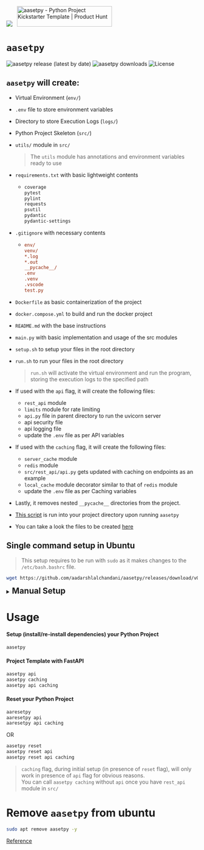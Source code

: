 <a href="https://www.buymeacoffee.com/aadarshlalchandani"><img src="https://img.buymeacoffee.com/button-api/?text=Buy me a coffee&emoji=☕&slug=aadarshlalchandani&button_colour=5F7FFF&font_colour=ffffff&font_family=Cookie&outline_colour=000000&coffee_colour=FFDD00" /></a>&nbsp;&nbsp;&nbsp;<a href="https://www.producthunt.com/posts/aasetpy?embed=true&utm_source=badge-featured&utm_medium=badge&utm_souce=badge-aasetpy" target="_blank"><img src="https://api.producthunt.com/widgets/embed-image/v1/featured.svg?post_id=851410&theme=light&t=1738843824699" alt="aasetpy - Python&#0032;Project&#0032;Kickstarter&#0032;Template | Product Hunt" style="width: 250px; height: 54px;" width="250" height="54" /></a>

# `aasetpy`

![aasetpy release (latest by date)](https://img.shields.io/github/v/release/aadarshlalchandani/aasetpy?style=flat-square&color=blue&label=Release)
![aasetpy downloads](https://img.shields.io/github/downloads/aadarshlalchandani/aasetpy/total?color=success&label=Downloads)
![License](https://img.shields.io/badge/License-GNU%20GPL%203.0-orange.svg)

## `aasetpy` will create:

- Virtual Environment (`env/`)
- `.env` file to store environment variables
- Directory to store Execution Logs (`logs/`)
- Python Project Skeleton (`src/`)
- `utils/` module in `src/`
  > The `utils` module has annotations and environment variables ready to use
- `requirements.txt` with basic lightweight contents
  
  - ```txt
    coverage
    pytest
    pylint
    requests
    psutil
    pydantic
    pydantic-settings
    ```

- `.gitignore` with necessary contents

  - ```ini
    env/
    venv/
    *.log
    *.out
    __pycache__/
    .env
    .venv
    .vscode
    test.py
    ```

- `Dockerfile` as basic containerization of the project
- `docker.compose.yml` to build and run the docker project
- `README.md` with the base instructions
- `main.py` with basic implementation and usage of the src modules
- `setup.sh` to setup your files in the root directory
- `run.sh` to run your files in the root directory
  > `run.sh` will activate the virtual environment and run the program, storing the execution logs to the specified path
- If used with the `api` flag, it will create the following files:
  - `rest_api` module
  - `limits` module for rate limiting
  - `api.py` file in parent directory to run the uvicorn server
  - api security file
  - api logging file
  - update the `.env` file as per API variables
- If used with the `caching` flag, it will create the following files:
  - `server_cache` module
  - `redis` module
  - `src/rest_api/api.py` gets updated with caching on endpoints as an example
  - `local_cache` module decorator similar to that of `redis` module
  - update the `.env` file as per Caching variables
- Lastly, it removes nested `__pycache__` directories from the project.
- [This script](https://gist.github.com/aadarshlalchandani/b737e77a480a70a4755267dd81f82a68#file-setup-sh) is run into your project directory upon running `aasetpy`
- You can take a look  the files to be created [here](https://github.com/aadarshlalchandani/aasetpy/tree/main/aasetpy-template-files)

## Single command setup in Ubuntu

> This setup requires to be run with `sudo` as it makes changes to the `/etc/bash.bashrc` file.

```bash
wget https://github.com/aadarshlalchandani/aasetpy/releases/download/v0.1.3/aasetpy.deb  >/dev/null 2>&1 && sudo apt install ./aasetpy.deb && rm aasetpy.deb
```

<details>

<summary>
<h2 style="display: inline;">
Manual Setup
</h2>
</summary>

### Open bashrc file to add command alias

```bash
sudo nano /etc/bash.bashrc
```

### Add these lines to the end of file

```bash
## credits: aadarshlalchandani/aasetpy
alias aasetpy='rm -rf ~/.wget-hsts && wget -q -O - https://gist.github.com/aadarshlalchandani/b737e77a480a70a4755267dd81f82a68/raw | bash -s --'
alias aaresetpy='rm -rf ~/.wget-hsts && wget -q -O - https://gist.github.com/aadarshlalchandani/b737e77a480a70a4755267dd81f82a68/raw | bash -s -- reset'
```

### Reopen the terminal

Your commands are now ready to be used!

</details>

# Usage

#### Setup (install/re-install dependencies) your Python Project

```bash
aasetpy
```

#### Project Template with FastAPI

```bash
aasetpy api
aasetpy caching
aasetpy api caching
```

#### Reset your Python Project

```bash
aaresetpy
aaresetpy api
aaresetpy api caching
```

OR

```bash
aasetpy reset
aasetpy reset api
aasetpy reset api caching
```

> `caching` flag, during initial setup (in presence of `reset` flag), will only work in presence of `api` flag for obvious reasons.  
> You can call `aasetpy caching` without `api` once you have `rest_api` module in `src/`

# Remove `aasetpy` from ubuntu

```bash
sudo apt remove aasetpy -y
```

[Reference](https://askubuntu.com/a/986053)
